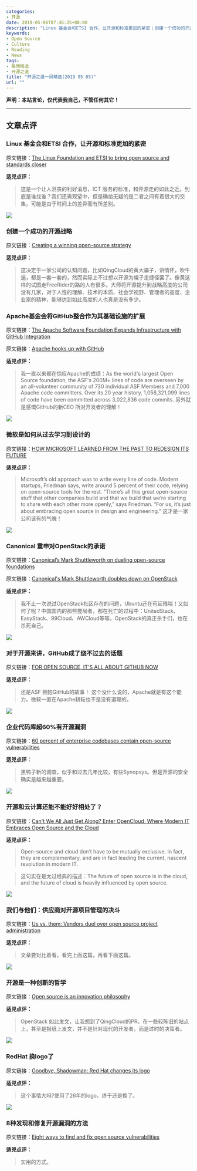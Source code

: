 ```yaml
---
categories:
- 开源
date: 2019-05-06T07:46:25+08:00
description: "Linux 基金会和ETSI 合作，让开源和标准更加的紧密；创建一个成功的开源战略；Apache基金会将GitHub整合作为其基础设施的扩展；微软是如何从过去学习到设计的；Canonical 重申对OpenStack的承诺；对于开源来讲，GitHub成了绕不过去的话题；企业代码库超60%有开源漏洞；开源和云计算还能不能好好相处了？我们与他们：供应商对开源项目管理的决斗；开源是一种创新的哲学；RedHat 换logo了；8种发现和修复开源漏洞的方法"
keywords:
- Open Source
- Culture
- Reading
- News
tags:
- 每周精选
- 开源之道
title: "开源之道一周精选(2019 05 05)"
url: ""
---
```

**声明：本站言论，仅代表我自己，不管任何其它！**

---

## 文章点评

### Linux 基金会和ETSI 合作，让开源和标准更加的紧密

原文链接：[The Linux Foundation and ETSI to bring open source and standards closer](https://www.helpnetsecurity.com/2019/04/29/linux-foundation-etsi/)

**适兕点评：**

> 这是一个让人沮丧的利好消息，ICT 服务的标准，和开源走的如此之近。到底是谁找谁？我们还需观望中，但是确凿无疑的是二者之间有着很大的交集，可能是由于时间上的差异而有所差别。

![](https://s3.amazonaws.com/production.hubs/home/ubuntu/apps/production.hubs.com/releases/20190411141902/public/redactor_rails/pictures/4678/original_1_creating_a_winning_open-source_strategy.jpg?1556538987)

### 创建一个成功的开源战略

原文链接：[Creating a winning open-source strategy](https://channels.theinnovationenterprise.com/articles/open-source-development-is-the-future-here-s-how-to-come-out-on-the-winning-side)

**适兕点评：**

> 这决定于一家公司的认知问题，比如QingCloud的黄大骗子，讲情怀，吹牛逼，都是一套一套的，然而实际上不过想以开源为幌子走捷径罢了。像黄这样的试图走FreeRider的路的人有很多。大师将开源提升到战略高度的公司没有几家，对于人性的理解、技术的本质、社会学视野、管理者的高度、企业家的精神，能够达到如此高度的人也真是没有多少。

### Apache基金会将GitHub整合作为其基础设施的扩展

原文链接：[The Apache Software Foundation Expands Infrastructure with GitHub Integration](https://finance.yahoo.com/news/apache-software-foundation-expands-infrastructure-100000772.html)

原文链接：[Apache hooks up with GitHub](https://www.zdnet.com/article/apache-hooks-up-with-github/)

**适兕点评：**

> 我一直以来都在惊叹Apache的成绩：As the world's largest Open Source foundation, the ASF's 200M+ lines of code are overseen by an all-volunteer community of 730 individual ASF Members and 7,000 Apache code committers. Over its 20 year history, 1,058,321,099 lines of code have been committed across 3,022,836 code commits.
> 另外就是感慨GitHub的新CEO 所对开发者的理解！

![](https://cdn.vox-cdn.com/thumbor/2cgXUQw3Jv6gn5Gb1F6TjE5NJpw=/0x0:2040x1360/1320x0/filters:focal\(0x0:2040x1360\)\:no_upscale\(\)/cdn.vox-cdn.com/uploads/chorus_asset/file/16195241/VRG_ILLO_3397_001.jpg)

### 微软是如何从过去学习到设计的

原文链接：[HOW MICROSOFT LEARNED FROM THE PAST TO REDESIGN ITS FUTURE](https://www.theverge.com/2019/4/29/18515776/microsoft-design-open-fluent-prototypes-history)

**适兕点评：**

> Microsoft’s old approach was to write every line of code. Modern startups, Friedman says, write around 5 percent of their code, relying on open-source tools for the rest. “There’s all this great open-source stuff that other companies build and that we build that we’re starting to share with each other more openly,” says Friedman. “For us, it’s just about embracing open source in design and engineering.”
> 这才是一家公司该有的气魄！

![](https://techcrunch.com/wp-content/uploads/2019/04/IMG_20190429_105404.jpg?w=1390&crop=1)

### Canonical 重申对OpenStack的承诺

原文链接：[Canonical’s Mark Shuttleworth on dueling open-source foundations](https://techcrunch.com/2019/04/29/canonicals-mark-shuttleworth-on-dueling-open-source-foundations/)

原文链接：[Canonical's Mark Shuttleworth doubles down on OpenStack](https://www.zdnet.com/article/canonicals-mark-shuttleworth-doubles-down-on-openstack/)

**适兕点评：**

> 我不止一次说过OpenStack社区存在的问题，Ubuntu还在苟延残喘！又如何了呢？中国国内的那些搅局者，都在死亡的过程中：UnitedStack、EasyStack、99Cloud、AWCloud等等。OpenStack的真正杀手们，也在杀死自己。

![](https://media.wired.com/photos/5cc7a0ca7560d956aca46d95/master/w_582,c_limit/Github-459236680.jpg)

### 对于开源来讲，GitHub成了绕不过去的话题

原文链接：[FOR OPEN SOURCE, IT'S ALL ABOUT GITHUB NOW](https://www.wired.com/story/open-source-all-about-github-now/)

**适兕点评：**

> 还是ASF 拥抱GitHub的故事！ 这个没什么说的，Apache就是有这个能力。微软一直在Apache耕耘也不是没有道理的。

![](https://zdnet3.cbsistatic.com/hub/i/2019/04/29/fe43d935-9a6a-4680-80b0-d12a5c4f6068/0878de91e4820bac40e59e5d711a19f4/screenshot-2019-04-29-at-11-51-45.png)

### 企业代码库超60%有开源漏洞

原文链接：[60 percent of enterprise codebases contain open-source vulnerabilities](https://www.zdnet.com/article/60-percent-of-codebases-contain-open-source-vulnerabilities/)

**适兕点评：**

> 黑鸭子新的调查，似乎和过去几年比较，有些Synopsys。但是开源的安全确实是越来越重要。

![](https://thumbor.forbes.com/thumbor/960x0/https%3A%2F%2Fblogs-images.forbes.com%2Fdharmeshthakker%2Ffiles%2F2019%2F04%2FOpenCloud-forbes-1.jpg)

### 开源和云计算还能不能好好相处了？

原文链接：[Can't We All Just Get Along? Enter OpenCloud, Where Modern IT Embraces Open Source and the Cloud](https://www.forbes.com/sites/dharmeshthakker/2019/04/29/cant-we-all-just-get-along-enter-opencloud-where-modern-it-embraces-open-source-and-the-cloud/#307d9eb3e079)

**适兕点评：**

>Open-source and cloud don’t have to be mutually exclusive. In fact, they are complementary, and are in fact leading the current, nascent revolution in modern IT.

> 这句实在是太过经典的描述：The future of open source is in the cloud, and the future of cloud is heavily influenced by open source.

![](https://www.ciodive.com/user_media/cache/7d/9f/7d9fe018be20b036f6927962625d1ad7.jpg)

### 我们与他们：供应商对开源项目管理的决斗

原文链接：[Us vs. them: Vendors duel over open source project administration](https://www.ciodive.com/news/us-vs-them-vendors-duel-over-open-source-project-administration/553704/)

**适兕点评：**

> 文章要对比着看，看完上面这篇，再看下面这篇。

![](https://www.enterprisetimes.co.uk/wp-content/uploads/2019/04/OpenInfrastructure-696x392.jpg)

### 开源是一种创新的哲学

原文链接：[Open source is an innovation philosophy](https://www.enterprisetimes.co.uk/2019/04/30/open-source-is-an-innovation-philosophy/)

**适兕点评：**

> OpenStack 如此发文，让我想到了QingCloud的PR，在一些较陈旧的站点上，甚至是报纸上发文，并不是针对现代的开发者，而是过时的决策者。

![](https://zdnet1.cbsistatic.com/hub/i/r/2019/05/01/d49460da-cf82-4952-826f-a7adfa058bd5/resize/270xauto/5b3b092017d74abcdae838fd8d1f4b45/new-red-hat-logo.jpg)

### RedHat 换logo了

原文链接：[Goodbye, Shadowman: Red Hat changes its logo](https://www.zdnet.com/article/goodbye-shadowman-red-hat-changes-its-logo/)

**适兕点评：**

> 这个事情大吗?使用了26年的logo，终于还是换了。

![](https://i2.wp.com/www.banklesstimes.com/wp-content/uploads/2018/01/security-protection-anti-virus-software-60504-e1516919890213.jpeg?resize=1024%2C683&ssl=1)

### 8种发现和修复开源漏洞的方法

原文链接：[Eight ways to find and fix open source vulnerabilities](https://www.banklesstimes.com/2019/05/03/eight-ways-to-find-and-fix-open-source-vulnerabilities/)

**适兕点评：**

> 实用的方式。

